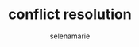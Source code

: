 ---
layout: post
title: conflict resolution
vimeo_id: 47562873
category: conflict
author: selenamarie
twitter: selenamarie
---